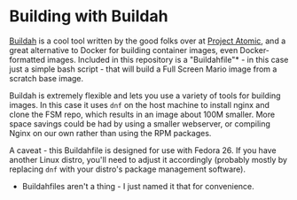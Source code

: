 Building with Buildah
=====================

[Buildah](https://github.com/projectatomic/buildah) is a cool tool written by the good folks over at [Project Atomic](https://www.projectatomic.io/), and a great alternative to Docker for building container images, even Docker-formatted images.  Included in this repository is a "Buildahfile"* - in this case just a simple bash script - that will build a Full Screen Mario image from a scratch base image.

Buildah is extremely flexible and lets you use a variety of tools for building images.  In this case it uses `dnf` on the host machine to install nginx and clone the FSM repo, which results in an image about 100M smaller.  More space savings could be had by using a smaller webserver, or compiling Nginx on our own rather than using the RPM packages.

A caveat - this Buildahfile is designed for use with Fedora 26.  If you have another Linux distro, you'll need to adjust it accordingly (probably mostly by replacing `dnf` with your distro's package management software).

* Buildahfiles aren't a thing - I just named it that for convenience.
